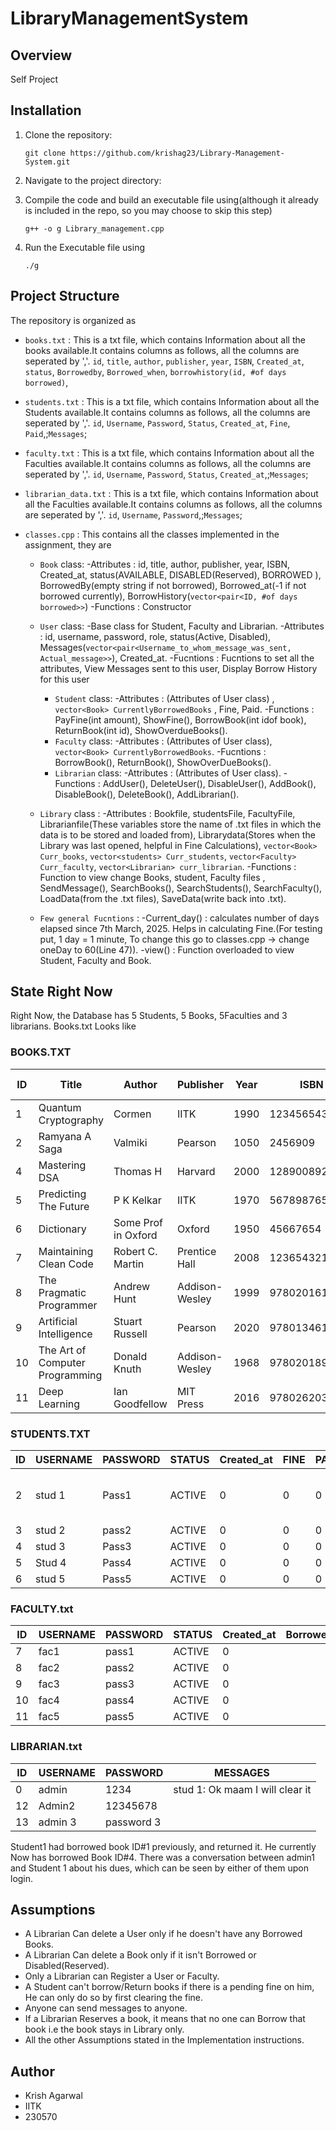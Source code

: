 # LibraryManagementSystem

## Overview
Self Project

## Installation
1. Clone the repository:
    ```terminal
    git clone https://github.com/krishag23/Library-Management-System.git
    ```
2. Navigate to the project directory:

3. Compile the code and build an executable file using(although it already is included in the repo, so you may choose to skip this step)
    ```terminal
    g++ -o g Library_management.cpp
    ```
4. Run the Executable file using
    ```terminal
    ./g
    ```

## Project Structure
The repository is organized as
- `books.txt` : This is a txt file, which contains Information about all the books available.It contains columns as follows, all the columns are seperated by ','. `id`, `title`, `author`, `publisher`, `year`, `ISBN`, `Created_at`, `status`, `Borrowedby`, `Borrowed_when`, `borrowhistory(id, #of days borrowed)`,
- `students.txt` : This is a txt file, which contains Information about all the Students available.It contains columns as follows, all the columns are seperated by ','. `id`, `Username`, `Password`, `Status`, `Created_at`, `Fine`, `Paid`,;`Messages`;
- `faculty.txt` : This is a txt file, which contains Information about all the Faculties available.It contains columns as follows, all the columns are seperated by ','. `id`, `Username`, `Password`, `Status`, `Created_at`,;`Messages`;
- `librarian_data.txt` : This is a txt file, which contains Information about all the Faculties available.It contains columns as follows, all the columns are seperated by ','. `id`, `Username`, `Password`,;`Messages`;

- `classes.cpp` : This contains all the classes implemented in the assignment, they are
    - `Book` class:
        -Attributes : id, title, author, publisher, year, ISBN, Created_at, status(AVAILABLE, DISABLED(Reserved),   BORROWED ), BorrowedBy(empty string if not borrowed), Borrowed_at(-1 if not borrowed currently), BorrowHistory(`vector<pair<ID, #of days borrowed>>`)
        -Functions : Constructor  
    - `User` class:
        -Base class for Student, Faculty and Librarian.
        -Attributes : id, username, password, role, status(Active, Disabled), Messages(`vector<pair<Username_to_whom_message_was_sent, Actual_message>>`), Created_at.
        -Fucntions : Fucntions to set all the attributes, View Messages sent to this user, Display Borrow History for this user
        - `Student` class:
            -Attributes : (Attributes of User class) , `vector<Book> CurrentlyBorrowedBooks` , Fine, Paid.
            -Functions : PayFine(int amount), ShowFine(), BorrowBook(int idof book), ReturnBook(int id), ShowOverdueBooks().
        - `Faculty` class:
            -Attributes : (Attributes of User class), `vector<Book> CurrentlyBorrowedBooks`.
            -Fucntions : BorrowBook(), ReturnBook(), ShowOverDueBooks().
        - `Librarian` class:
            -Attributes : (Attributes of User class).
            -Functions : AddUser(), DeleteUser(), DisableUser(), AddBook(), DisableBook(), DeleteBook(), AddLibrarian().
    - `Library` class :
        -Attributes : Bookfile, studentsFile, FacultyFile, Librarianfile(These variables store the name of .txt files in which the data is to be stored and loaded from), Librarydata(Stores when the Library was last opened, helpful in Fine Calculations), `vector<Book> Curr_books`, `vector<students> Curr_students`, `vector<Faculty> Curr_faculty`, `vector<Librarian> curr_librarian`.
        -Functions : Function to view change Books, student, Faculty files , SendMessage(), SearchBooks(), SearchStudents(), SearchFaculty(), LoadData(from the .txt files), SaveData(write back into .txt).

    - `Few general Fucntions` :
        -Current_day() : calculates number of days elapsed since 7th March, 2025. Helps in calculating Fine.(For testing put, 1 day = 1 minute, To change this go to classes.cpp -> change oneDay to 60(Line 47)).
        -view() : Function overloaded to view Student, Faculty and Book.


## State Right Now
Right Now, the Database has 5 Students, 5 Books, 5Faculties and 3 librarians.
Books.txt Looks like
### BOOKS.TXT
| ID  | Title                          | Author               | Publisher        | Year | ISBN         | Created_at | Status    | Borrowed by | Borrowed at | History |
|---- |------------------------------|---------------------|-----------------|------|-------------|------------|----------|-------------|-------------|---------|
| 1   | Quantum Cryptography         | Cormen              | IITK            | 1990 | 12345654321  | 0          | AVAILABLE |             | -1          | 2,0     |
| 2   | Ramyana A Saga               | Valmiki             | Pearson         | 1050 | 2456909      | 0          | AVAILABLE |             | -1          |         |
| 4   | Mastering DSA                | Thomas H            | Harvard         | 2000 | 1289008921   | 0          | BORROWED  | stud 1      | 0           |         |
| 5   | Predicting The Future        | P K Kelkar          | IITK            | 1970 | 567898765    | 0          | AVAILABLE |             | -1          |         |
| 6   | Dictionary                   | Some Prof in Oxford | Oxford          | 1950 | 45667654     | 0          | AVAILABLE |             | -1          |         |
| 7   | Maintaining Clean Code       | Robert C. Martin    | Prentice Hall   | 2008 | 123654321    | 0          | AVAILABLE |             | -1          |         |
| 8   | The Pragmatic Programmer     | Andrew Hunt        | Addison-Wesley  | 1999 | 9780201616224| 0          | AVAILABLE |             | -1          |         |
| 9   | Artificial Intelligence      | Stuart Russell      | Pearson         | 2020 | 9780134610993| 0          | AVAILABLE |             | -1          |         |
| 10  | The Art of Computer Programming | Donald Knuth  | Addison-Wesley  | 1968 | 9780201896831| 0          | AVAILABLE |             | -1          |         |
| 11  | Deep Learning                | Ian Goodfellow      | MIT Press       | 2016 | 9780262035613| 0          | AVAILABLE |             | -1          |         |

### STUDENTS.TXT
| ID  | USERNAME | PASSWORD | STATUS  | Created_at | FINE | PAID | BorrowedBooks | MESSAGE                   |
|---- |---------|---------|-------- |------------|------|------|---------------|---------------------------|
| 2   | stud 1  | Pass1   | ACTIVE  | 0          | 0    | 0    | 4             | admin: Please Clear Dues  |
| 3   | stud 2  | pass2   | ACTIVE  | 0          | 0    | 0    |               |                           |
| 4   | stud 3  | Pass3   | ACTIVE  | 0          | 0    | 0    |               |                           |
| 5   | Stud 4  | Pass4   | ACTIVE  | 0          | 0    | 0    |               |                           |
| 6   | stud 5  | Pass5   | ACTIVE  | 0          | 0    | 0    |               |                           |


### FACULTY.txt
| ID  | USERNAME | PASSWORD | STATUS  | Created_at | Borrowed_books | MESSAGES |
|---- |---------|---------|-------- |------------|---------------|----------|
| 7   | fac1    | pass1   | ACTIVE  | 0          |               |          |
| 8   | fac2    | pass2   | ACTIVE  | 0          |               |          |
| 9   | fac3    | pass3   | ACTIVE  | 0          |               |          |
| 10  | fac4    | pass4   | ACTIVE  | 0          |               |          |
| 11  | fac5    | pass5   | ACTIVE  | 0          |               |          |

### LIBRARIAN.txt
| ID  | USERNAME  | PASSWORD  | MESSAGES                        |
|---- |----------|-----------|--------------------------------|
| 0   | admin    | 1234      | stud 1: Ok maam I will clear it |
| 12  | Admin2   | 12345678  |                                |
| 13  | admin 3  | password 3 |                                |

Student1 had borrowed book ID#1 previously, and returned it. He currently Now has borrowed Book ID#4.
There was a conversation between admin1 and Student 1 about his dues, which can be seen by either of them upon login.


## Assumptions

- A Librarian Can delete a User only if he doesn't have any Borrowed Books.
- A Librarian Can delete a Book only if it isn't Borrowed or Disabled(Reserved).
- Only a Librarian can Register a User or Faculty.
- A Student can't borrow/Return books if there is a pending fine on him, He can only do so by first clearing the fine.
- Anyone can send messages to anyone.
- If a Librarian Reserves a book, it means that no one can Borrow that book i.e the book stays in Library only.
- All the other Assumptions stated in the Implementation instructions.

## Author
- Krish Agarwal
- IITK 
- 230570

